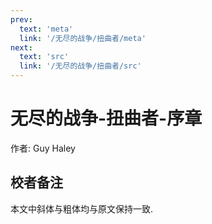 ```yaml
---
prev:
  text: 'meta'
  link: '/无尽的战争/扭曲者/meta'
next:
  text: 'src'
  link: '/无尽的战争/扭曲者/src'
---
```


# 无尽的战争-扭曲者-序章

作者: Guy Haley

## 校者备注

本文中斜体与粗体均与原文保持一致.
